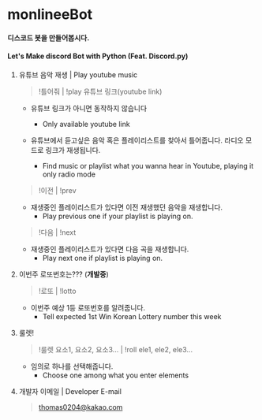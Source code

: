 # monlineeBot

#### 디스코드 봇을 만들어봅시다.
#### Let's Make discord Bot with Python (Feat. Discord.py)



1. 유튜브 음악 재생 | Play youtube music
        
   > !틀어줘 | !play 유튜브 링크(youtube link)
    
   - 유튜브 링크가 아니면 동작하지 않습니다
      * Only available youtube link
       

   - 유튜브에서 듣고싶은 음악 혹은 플레이리스트를 찾아서 틀어줍니다. 라디오 모드로 링크가 재생됩니다.
      * Find music or playlist what you wanna hear in Youtube, playing it only radio mode        


   > !이전 | !prev

   - 재생중인 플레이리스트가 있다면 이전 재생했던 음악을 재생합니다.
     * Play previous one if your playlist is playing on. 


   > !다음 | !next
   
   - 재생중인 플레이리스트가 있다면 다음 곡을 재생합니다.
     * Play next one if playlist is playing on.




2. 이번주 로또번호는??? (__개발중__)
        
   > !로또 | !lotto
        
   - 이번주 예상 1등 로또번호를 알려줍니다.
       * Tell expected 1st Win Korean Lottery number this week




3. 룰렛!

   > !룰렛 요소1, 요소2, 요소3... | !roll ele1, ele2, ele3...

   - 임의로 하나를 선택해줍니다.
       * Choose one among what you enter elements


    
    
4. 개발자 이메일 | Developer E-mail

    > thomas0204@kakao.com